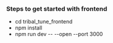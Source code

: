 ### Steps to get started with frontend
- cd tribal_tune_frontend
- npm install
- npm run dev -- --open --port 3000
